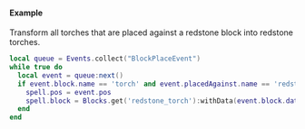 #### Example
Transform all torches that are placed against a redstone block into redstone torches.
```lua
local queue = Events.collect("BlockPlaceEvent")
while true do
  local event = queue:next()
  if event.block.name == 'torch' and event.placedAgainst.name == 'redstone_block' then
    spell.pos = event.pos
    spell.block = Blocks.get('redstone_torch'):withData(event.block.data)
  end
end
```

